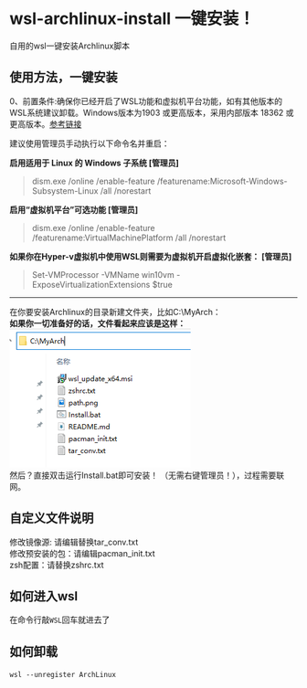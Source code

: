 # wsl-archlinux-install 一键安装！
自用的wsl一键安装Archlinux脚本

## 使用方法，一键安装
 0、前置条件:确保你已经开启了WSL功能和虚拟机平台功能，如有其他版本的WSL系统建议卸载。Windows版本为1903 或更高版本，采用内部版本 18362 或更高版本。[参考链接](https://docs.microsoft.com/zh-cn/windows/wsl/install-manual)     
 
建议使用管理员手动执行以下命令名并重启：    

**启用适用于 Linux 的 Windows 子系统 [管理员]**
>dism.exe /online /enable-feature /featurename:Microsoft-Windows-Subsystem-Linux /all /norestart  

**启用“虚拟机平台”可选功能  [管理员]**
>dism.exe /online /enable-feature /featurename:VirtualMachinePlatform /all /norestart  

**如果你在Hyper-v虚拟机中使用WSL则需要为虚拟机开启虚拟化嵌套：  [管理员]**
>Set-VMProcessor -VMName win10vm -ExposeVirtualizationExtensions $true   

***
在你要安装Archlinux的目录新建文件夹，比如C:\MyArch：  
**如果你一切准备好的话，文件看起来应该是这样：**  
![路径演示](./path.png)    
然后？直接双击运行Install.bat即可安装！ （无需右键管理员！），过程需要联网。    

## 自定义文件说明
修改镜像源: 请编辑替换tar_conv.txt  
修改预安装的包：请编辑pacman_init.txt  
zsh配置：请替换zshrc.txt  

## 如何进入wsl
在命令行敲`WSL`回车就进去了

## 如何卸载
`wsl --unregister ArchLinux`
